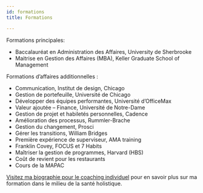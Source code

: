 ```yaml
---
id: formations
title: Formations

---
```

Formations principales:

* Baccalauréat en Administration des Affaires, University de Sherbrooke
* Maitrise en Gestion des Affaires (MBA), Keller Graduate School of Management

Formations d’affaires additionnelles :

* Communication, Institut de design, Chicago
* Gestion de portefeuille, Université de Chicago
* Développer des équipes performantes, Université d’OfficeMax
* Valeur ajoutée – Finance, Université de Notre-Dame
* Gestion de projet et habiletés personnelles, Cadence
* Amélioration des processus, Rummler-Brache
* Gestion du changement, Prosci
* Gérer les transitions, William Bridges
* Première expérience de superviseur, AMA training
* Franklin Covey, FOCUS et 7 Habits
* Maîtriser la gestion de programmes, Harvard (HBS)
* Coût de revient pour les restaurants
* Cours de la MAPAC

[Visitez ma biographie pour le coaching individuel](https://coaching.nancybilodeau.com/a-propos/#formations) pour en savoir plus sur ma formation dans le milieu de la santé holistique.